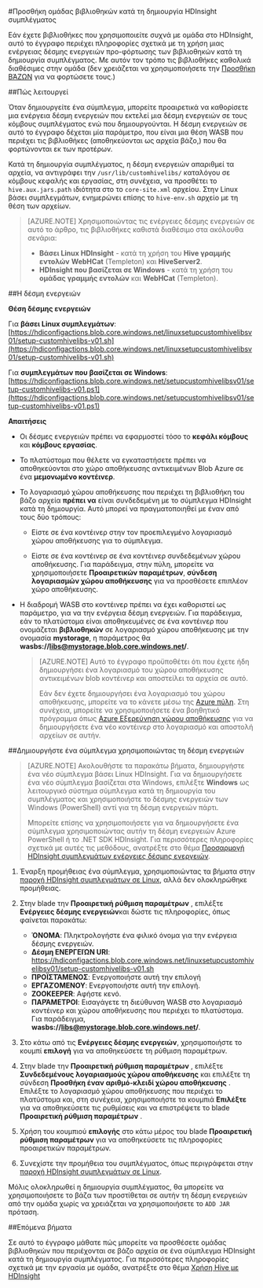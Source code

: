 <properties
pageTitle="Προσθήκη ομάδας βιβλιοθηκών κατά τη δημιουργία συμπλέγματος HDInsight | Azure"
description="Μάθετε πώς να προσθέτετε ομάδας βιβλιοθηκών (βάζο, αρχεία) σε ένα σύμπλεγμα HDInsight κατά τη δημιουργία συμπλέγματος."
services="hdinsight"
documentationCenter=""
authors="Blackmist"
manager="jhubbard"
editor="cgronlun"/>

<tags
ms.service="hdinsight"
ms.devlang="na"
ms.topic="article"
ms.tgt_pltfrm="na"
ms.workload="big-data"
ms.date="09/20/2016"
ms.author="larryfr"/>

#<a name="add-hive-libraries-during-hdinsight-cluster-creation"></a>Προσθήκη ομάδας βιβλιοθηκών κατά τη δημιουργία HDInsight συμπλέγματος

Εάν έχετε βιβλιοθήκες που χρησιμοποιείτε συχνά με ομάδα στο HDInsight, αυτό το έγγραφο περιέχει πληροφορίες σχετικά με τη χρήση μιας ενέργειας δέσμης ενεργειών προ-φόρτωσης των βιβλιοθηκών κατά τη δημιουργία συμπλέγματος. Με αυτόν τον τρόπο τις βιβλιοθήκες καθολικά διαθέσιμες στην ομάδα (δεν χρειάζεται να χρησιμοποιήσετε την [Προσθήκη ΒΆΖΩΝ](https://cwiki.apache.org/confluence/display/Hive/LanguageManual+Cli) για να φορτώσετε τους.)

##<a name="how-it-works"></a>Πώς λειτουργεί

Όταν δημιουργείτε ένα σύμπλεγμα, μπορείτε προαιρετικά να καθορίσετε μια ενέργεια δέσμη ενεργειών που εκτελεί μια δέσμη ενεργειών σε τους κόμβους συμπλέγματος ενώ που δημιουργούνται. Η δέσμη ενεργειών σε αυτό το έγγραφο δέχεται μία παράμετρο, που είναι μια θέση WASB που περιέχει τις βιβλιοθήκες (αποθηκεύονται ως αρχεία βάζο,) που θα φορτώνονται εκ των προτέρων.

Κατά τη δημιουργία συμπλέγματος, η δέσμη ενεργειών απαριθμεί τα αρχεία, να αντιγράφει την `/usr/lib/customhivelibs/` καταλόγου σε κόμβους κεφαλής και εργασίας, στη συνέχεια, να προσθέτει το `hive.aux.jars.path` ιδιότητα στο το `core-site.xml` αρχείου. Στην Linux βάσει συμπλεγμάτων, ενημερώνει επίσης το `hive-env.sh` αρχείο με τη θέση των αρχείων.

> [AZURE.NOTE] Χρησιμοποιώντας τις ενέργειες δέσμης ενεργειών σε αυτό το άρθρο, τις βιβλιοθήκες καθιστά διαθέσιμο στα ακόλουθα σενάρια:
>
> * __Βάσει Linux HDInsight__ - κατά τη χρήση του __Hive γραμμής εντολών__ __WebHCat__ (Templeton) και __HiveServer2__.
> * __HDInsight που βασίζεται σε Windows__ - κατά τη χρήση του __ομάδας γραμμής εντολών__ και __WebHCat__ (Templeton).

##<a name="the-script"></a>Η δέσμη ενεργειών

__Θέση δέσμης ενεργειών__

Για __βάσει Linux συμπλεγμάτων__: [https://hdiconfigactions.blob.core.windows.net/linuxsetupcustomhivelibsv01/setup-customhivelibs-v01.sh](https://hdiconfigactions.blob.core.windows.net/linuxsetupcustomhivelibsv01/setup-customhivelibs-v01.sh)

Για __συμπλεγμάτων που βασίζεται σε Windows__: [https://hdiconfigactions.blob.core.windows.net/setupcustomhivelibsv01/setup-customhivelibs-v01.ps1](https://hdiconfigactions.blob.core.windows.net/setupcustomhivelibsv01/setup-customhivelibs-v01.ps1)

__Απαιτήσεις__

* Οι δέσμες ενεργειών πρέπει να εφαρμοστεί τόσο το __κεφάλι κόμβους__ και __κόμβους εργασίας__.

* Το πλατύστομα που θέλετε να εγκαταστήσετε πρέπει να αποθηκεύονται στο χώρο αποθήκευσης αντικειμένων Blob Azure σε ένα __μεμονωμένο κοντέινερ__. 

* Το λογαριασμό χώρου αποθήκευσης που περιέχει τη βιβλιοθήκη του βάζο αρχεία __πρέπει να__ είναι συνδεδεμένη με το σύμπλεγμα HDInsight κατά τη δημιουργία. Αυτό μπορεί να πραγματοποιηθεί με έναν από τους δύο τρόπους:

    * Είστε σε ένα κοντέινερ στην τον προεπιλεγμένο λογαριασμό χώρου αποθήκευσης για το σύμπλεγμα.
    
    * Είστε σε ένα κοντέινερ σε ένα κοντέινερ συνδεδεμένων χώρου αποθήκευσης. Για παράδειγμα, στην πύλη, μπορείτε να χρησιμοποιήσετε __Προαιρετικών παραμέτρων__, __σύνδεση λογαριασμών χώρου αποθήκευσης__ για να προσθέσετε επιπλέον χώρο αποθήκευσης.

* Η διαδρομή WASB στο κοντέινερ πρέπει να έχει καθοριστεί ως παράμετρο, για να την ενέργεια δέσμη ενεργειών. Για παράδειγμα, εάν το πλατύστομα είναι αποθηκευμένες σε ένα κοντέινερ που ονομάζεται __βιβλιοθηκών__ σε λογαριασμό χώρου αποθήκευσης με την ονομασία __mystorage__, η παράμετρος θα __wasbs://libs@mystorage.blob.core.windows.net/__.

    > [AZURE.NOTE] Αυτό το έγγραφο προϋποθέτει ότι που έχετε ήδη δημιουργήσει ένα λογαριασμό του χώρου αποθήκευσης αντικειμένων blob κοντέινερ και αποστείλει τα αρχεία σε αυτό. 
    >
    > Εάν δεν έχετε δημιουργήσει ένα λογαριασμό του χώρου αποθήκευσης, μπορείτε να το κάνετε μέσω της [Azure πύλη](https://portal.azure.com). Στη συνέχεια, μπορείτε να χρησιμοποιήσετε ένα βοηθητικό πρόγραμμα όπως [Azure Εξερεύνηση χώρου αποθήκευσης](http://storageexplorer.com/) για να δημιουργήσετε ένα νέο κοντέινερ στο λογαριασμό και αποστολή αρχείων σε αυτήν.

##<a name="create-a-cluster-using-the-script"></a>Δημιουργήστε ένα σύμπλεγμα χρησιμοποιώντας τη δέσμη ενεργειών

> [AZURE.NOTE] Ακολουθήστε τα παρακάτω βήματα, δημιουργήστε ένα νέο σύμπλεγμα βάσει Linux HDInsight. Για να δημιουργήσετε ένα νέο σύμπλεγμα βασίζεται στα Windows, επιλέξτε __Windows__ ως λειτουργικό σύστημα σύμπλεγμα κατά τη δημιουργία του συμπλέγματος και χρησιμοποιήστε το δέσμης ενεργειών των Windows (PowerShell) αντί για τη δέσμη ενεργειών πάρτι.
> 
> Μπορείτε επίσης να χρησιμοποιήσετε για να δημιουργήσετε ένα σύμπλεγμα χρησιμοποιώντας αυτήν τη δέσμη ενεργειών Azure PowerShell ή το .NET SDK HDInsight. Για περισσότερες πληροφορίες σχετικά με αυτές τις μεθόδους, ανατρέξτε στο θέμα [Προσαρμογή HDInsight συμπλεγμάτων ενέργειες δέσμης ενεργειών](hdinsight-hadoop-customize-cluster-linux.md).

1. Έναρξη προμήθειας ένα σύμπλεγμα, χρησιμοποιώντας τα βήματα στην [παροχή HDInsight συμπλεγμάτων σε Linux](hdinsight-hadoop-provision-linux-clusters.md#portal), αλλά δεν ολοκληρώθηκε προμήθειας.

2. Στην blade την **Προαιρετική ρύθμιση παραμέτρων** , επιλέξτε **Ενέργειες δέσμης ενεργειών**και δώστε τις πληροφορίες, όπως φαίνεται παρακάτω:

    * __ΌΝΟΜΑ__: Πληκτρολογήστε ένα φιλικό όνομα για την ενέργεια δέσμης ενεργειών.
    * __Δέσμη ΕΝΕΡΓΕΙΏΝ URI__: https://hdiconfigactions.blob.core.windows.net/linuxsetupcustomhivelibsv01/setup-customhivelibs-v01.sh
    * __ΠΡΟΪΣΤΆΜΕΝΟΣ__: Ενεργοποιήστε αυτή την επιλογή
    * __ΕΡΓΑΖΌΜΕΝΟΥ__: Ενεργοποιήστε αυτή την επιλογή.
    * __ZOOKEEPER__: Αφήστε κενό.
    * __ΠΑΡΆΜΕΤΡΟΙ__: Εισαγάγετε τη διεύθυνση WASB στο λογαριασμό κοντέινερ και χώρου αποθήκευσης που περιέχει το πλατύστομα. Για παράδειγμα, __wasbs://libs@mystorage.blob.core.windows.net/__.

3. Στο κάτω από τις **Ενέργειες δέσμης ενεργειών**, χρησιμοποιήστε το κουμπί **επιλογή** για να αποθηκεύσετε τη ρύθμιση παραμέτρων.

4. Στην blade την **Προαιρετική ρύθμιση παραμέτρων** , επιλέξτε __Συνδεδεμένους λογαριασμούς χώρου αποθήκευσης__ και επιλέξτε τη σύνδεση __Προσθήκη έναν αριθμό-κλειδί χώρου αποθήκευσης__ . Επιλέξτε το λογαριασμό χώρου αποθήκευσης που περιέχει το πλατύστομα και, στη συνέχεια, χρησιμοποιήστε τα κουμπιά __Επιλέξτε__ για να αποθηκεύσετε τις ρυθμίσεις και να επιστρέψετε το blade __Προαιρετική ρύθμιση παραμέτρων__ .

5. Χρήση του κουμπιού **επιλογής** στο κάτω μέρος του blade **Προαιρετική ρύθμιση παραμέτρων** για να αποθηκεύσετε τις πληροφορίες προαιρετικών παραμέτρων.

6. Συνεχίστε την προμήθεια του συμπλέγματος, όπως περιγράφεται στην [παροχή HDInsight συμπλεγμάτων σε Linux](hdinsight-hadoop-provision-linux-clusters.md#portal).

Μόλις ολοκληρωθεί η δημιουργία συμπλέγματος, θα μπορείτε να χρησιμοποιήσετε το βάζα των προστίθεται σε αυτήν τη δέσμη ενεργειών από την ομάδα χωρίς να χρειάζεται να χρησιμοποιήσετε το `ADD JAR` πρόταση.

##<a name="next-steps"></a>Επόμενα βήματα

Σε αυτό το έγγραφο μάθατε πώς μπορείτε να προσθέσετε ομάδας βιβλιοθηκών που περιέχονται σε βάζο αρχεία σε ένα σύμπλεγμα HDInsight κατά τη δημιουργία συμπλέγματος. Για περισσότερες πληροφορίες σχετικά με την εργασία με ομάδα, ανατρέξτε στο θέμα [Χρήση Hive με HDInsight](hdinsight-use-hive.md)
